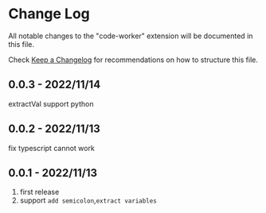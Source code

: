 # Change Log

All notable changes to the "code-worker" extension will be documented in this file.

Check [Keep a Changelog](http://keepachangelog.com/) for recommendations on how to structure this file.

## 0.0.3 - 2022/11/14

extractVal support python

## 0.0.2 - 2022/11/13

fix typescript cannot work

## 0.0.1 - 2022/11/13

1. first release
2. support `add semicolon`,`extract variables`

